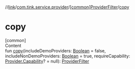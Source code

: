 //[link](../../index.md)/[com.tink.service.provider](../index.md)/[[common]ProviderFilter](index.md)/[copy](copy.md)



# copy  
[common]  
Content  
fun [copy](copy.md)(includeDemoProviders: [Boolean](https://kotlinlang.org/api/latest/jvm/stdlib/kotlin/-boolean/index.html) = false, includeNonDemoProviders: [Boolean](https://kotlinlang.org/api/latest/jvm/stdlib/kotlin/-boolean/index.html) = true, requireCapability: [Provider.Capability](../../com.tink.model.provider/[common]-provider/-capability/index.md)? = null): [ProviderFilter](index.md)  



